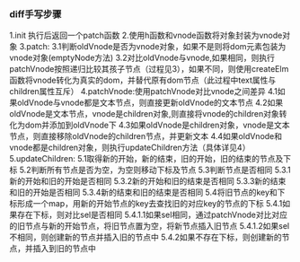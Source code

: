 ### diff手写步骤
1.init 执行后返回一个patch函数
2.使用h函数和vnode函数将对象封装为vnode对象
3.patch:
  3.1判断oldVnode是否为vnode对象，如果不是则将dom元素包装为vnode对象(emptyNode方法)
  3.2对比oldVnode与vnode,如果相同，则执行patchVnode按照递归比较其孩子节点（过程见3），如果不同，则使用createElm函数将vnode转化为真实的dom，并替代原有dom节点（此过程中text属性与children属性互斥）
4.patchVnode:使用patchVnode对比vnode之间差异
    4.1如果oldVnode与vnode都是文本节点，则直接更新oldVnode的文本节点
    4.2如果oldVnode是文本节点，vnode是children对象,则直接将vnode的children对象转化为dom并添加到oldVnode下
    4.3如果oldVnode是children对象，vnode是文本节点，则直接移除oldVnode的children节点，并更新文本
    4.4如果oldVnode和vnode都是children对象，则执行updateChildren方法（具体详见4）
5.updateChildren:
    5.1取得新的开始，新的结束，旧的开始，旧的结束的节点及下标
    5.2判断所有节点是否为空，为空则移动下标及节点
    5.3判断节点是否相同
        5.3.1新的开始和旧的开始是否相同
        5.3.2新的开始和旧的结束是否相同
        5.3.3新的结束和旧的开始是否相同
        5.3.4新的结束和旧的结束是否相同
    5.4将旧节点的key和下标形成一个map，用新的开始节点的key去查找旧的对应key的节点的下标
        5.4.1如果存在下标，则对比sel是否相同
                5.4.1.1如果sel相同，通过patchVnode对比对应的旧节点与新的开始节点，将旧节点置为空，将新节点插入旧节点
                5.4.1.2如果sel不相同，则创建新的节点并插入旧的节点中
        5.4.2如果不存在下标，则创建新的节点，并插入到旧的节点中